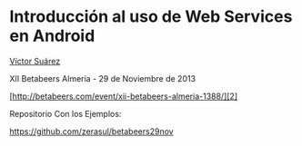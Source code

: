 Introducción al uso de Web Services en Android
==============================================

[Víctor Suárez][1]

XII Betabeers Almería - 29 de Noviembre de 2013

[http://betabeers.com/event/xii-betabeers-almeria-1388/][2]


  [1]: https://twitter.com/zerasul
  [2]: http://betabeers.com/event/xii-betabeers-almeria-1388/
  
  Repositorio Con los Ejemplos:
  
  https://github.com/zerasul/betabeers29nov
